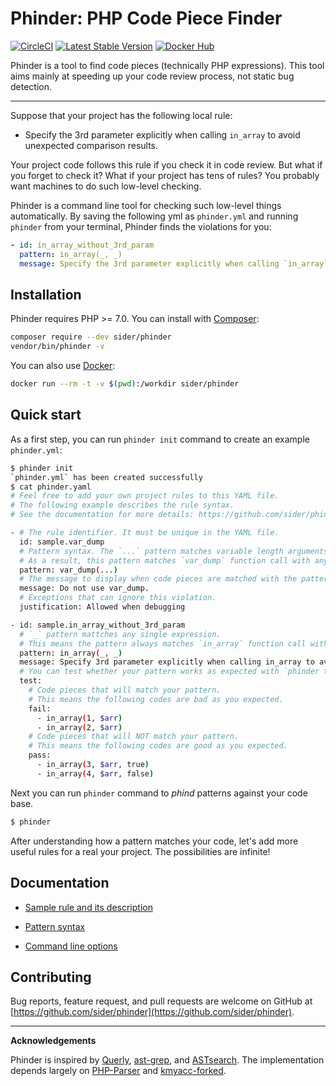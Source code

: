 # Phinder: PHP Code Piece Finder
[![CircleCI](https://circleci.com/gh/sider/phinder/tree/master.svg?style=svg)](https://circleci.com/gh/sider/phinder/tree/master)
[![Latest Stable Version](https://poser.pugx.org/sider/phinder/v/stable)](https://packagist.org/packages/sider/phinder)
[![Docker Hub](https://img.shields.io/badge/docker-ready-blue.svg)](https://hub.docker.com/r/sider/phinder/)

Phinder is a tool to find code pieces (technically PHP expressions).
This tool aims mainly at speeding up your code review process, not static bug detection.

---

Suppose that your project has the following local rule:

- Specify the 3rd parameter explicitly when calling `in_array` to avoid unexpected comparison results.

Your project code follows this rule if you check it in code review. But what if you forget to check it? What if your project has tens of rules? You probably want machines to do such low-level checking.

Phinder is a command line tool for checking such low-level things automatically. By saving the following yml as `phinder.yml` and running `phinder` from your terminal, Phinder finds the violations for you:

```yml
- id: in_array_without_3rd_param
  pattern: in_array(_, _)
  message: Specify the 3rd parameter explicitly when calling `in_array` to avoid unexpected comparison results.
```

## Installation

Phinder requires PHP >= 7.0. You can install with [Composer](https://getcomposer.org/):

```bash
composer require --dev sider/phinder
vendor/bin/phinder -v
```

You can also use [Docker](https://hub.docker.com/r/sider/phinder/):

```bash
docker run --rm -t -v $(pwd):/workdir sider/phinder
```

## Quick start

As a first step, you can run `phinder init` command to create an example `phinder.yml`:

```bash
$ phinder init
`phinder.yml` has been created successfully
$ cat phinder.yaml
# Feel free to add your own project rules to this YAML file.
# The following example describes the rule syntax.
# See the documentation for more details: https://github.com/sider/phinder/tree/master/doc

- # The rule identifier. It must be unique in the YAML file.
  id: sample.var_dump
  # Pattern syntax. The `...` pattern matches variable length arguments or array pairs.
  # As a result, this pattern matches `var_dump` function call with any arguments.
  pattern: var_dump(...)
  # The message to display when code pieces are matched with the pattern.
  message: Do not use var_dump.
  # Exceptions that can ignore this violation.
  justification: Allowed when debugging

- id: sample.in_array_without_3rd_param
  # `_` pattern mattches any single expression.
  # This means the pattern always matches `in_array` function call with any two arguments.
  pattern: in_array(_, _)
  message: Specify 3rd parameter explicitly when calling in_array to avoid unexpected comparison results.
  # You can test whether your pattern works as expected with `phinder test`.
  test:
    # Code pieces that will match your pattern.
    # This means the following codes are bad as you expected.
    fail:
      - in_array(1, $arr)
      - in_array(2, $arr)
    # Code pieces that will NOT match your pattern.
    # This means the following codes are good as you expected.
    pass:
      - in_array(3, $arr, true)
      - in_array(4, $arr, false)
```

Next you can run `phinder` command to *phind* patterns against your code base.

```bash
$ phinder
```

After understanding how a pattern matches your code, let's add more useful rules for a real your project. The possibilities are infinite!

## Documentation

- [Sample rule and its description](./doc/rule.md)

- [Pattern syntax](./doc/pattern-syntax.md)

- [Command line options](./doc/command-line-options.md)

## Contributing

Bug reports, feature request, and pull requests are welcome on GitHub at [https://github.com/sider/phinder](https://github.com/sider/phinder).

---

**Acknowledgements**

Phinder is inspired by [Querly](https://github.com/soutaro/querly/), [ast-grep](https://github.com/azz/ast-grep), and [ASTsearch](https://github.com/takluyver/astsearch).
The implementation depends largely on [PHP-Parser](https://github.com/nikic/PHP-Parser) and [kmyacc-forked](https://github.com/moriyoshi/kmyacc-forked/).
